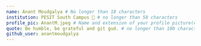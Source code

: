 ```yaml
---
name: Anant Moudgalya # No longer than 18 characters
institution: PESIT South Campus 🚩 # no longer than 58 characters
profile_pic: AnantM.jpeg # Name and extension of your profile picture(ex. mona.png)
quote: Be humble, be grateful and git gud. # no longer than 100 characters
github_user: anantmoudgalya
---
```


